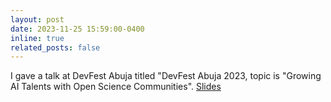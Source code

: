 ```yaml
---
layout: post
date: 2023-11-25 15:59:00-0400
inline: true
related_posts: false
---
```


I gave a talk at DevFest Abuja titled "DevFest Abuja 2023, topic is "Growing AI Talents with Open Science Communities". [Slides](https://docs.google.com/presentation/d/1dWAmEhbv8147_PjSAjKgSq62N7ABsqySnIsjMR3bG4s)
